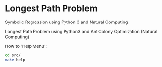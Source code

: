 # Longest Path Problem

Symbolic Regression using Python 3 and Natural Computing

Longest Path Problem using Python3 and Ant Colony Optimization (Natural Computing)

How to 'Help Menu':

``` sh
cd src/
make help
```
